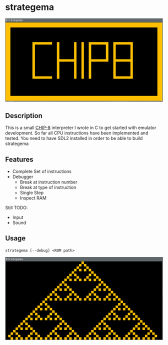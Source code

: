 # strategema
![logo](https://raw.githubusercontent.com/juliusf/strategema/master/doc/chip8_logo.png)
## Description
This is a small [CHIP-8] interpreter I wrote in C to get started with emulator development. So far all CPU instructions have been implemented and tested. You need to have SDL2 installed in order to be able to build strategema
## Features
  + Complete Set of instructions
  + Debugger
    - Break at instruction number
    - Break at type of instruction
    - Single Step
    - Inspect RAM
    
    
 Still TODO:
   + Input
   + Sound
   
## Usage

```
strategema [--debug] <ROM path>
```
![logo](https://raw.githubusercontent.com/juliusf/strategema/master/doc/sirpinski.png)

[CHIP-8]: https://en.wikipedia.org/wiki/CHIP-8
